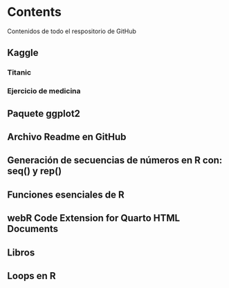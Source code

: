 # Contents
Contenidos de todo el respositorio de GitHub

## Kaggle
### Titanic
### Ejercicio de medicina

## Paquete ggplot2
## Archivo Readme en GitHub
## Generación de secuencias de números en R con: seq() y rep()
## Funciones esenciales de R
## webR Code Extension for Quarto HTML Documents
## Libros
## Loops en R
